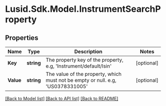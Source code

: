 # Lusid.Sdk.Model.InstrumentSearchProperty
## Properties

Name | Type | Description | Notes
------------ | ------------- | ------------- | -------------
**Key** | **string** | The property key of the property, e.g, &#39;Instrument/default/Isin&#39; | [optional] 
**Value** | **string** | The value of the property, which must not be empty or null. e.g, &#39;US0378331005&#39; | [optional] 

[[Back to Model list]](../README.md#documentation-for-models) [[Back to API list]](../README.md#documentation-for-api-endpoints) [[Back to README]](../README.md)

